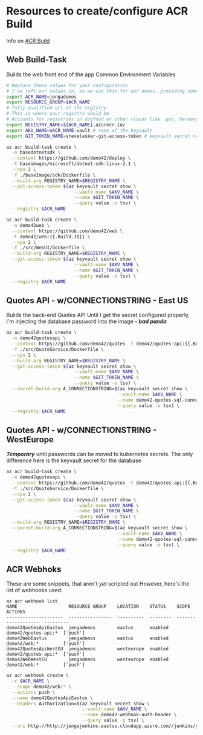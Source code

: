 # Resources to create/configure ACR Build
Info on [ACR Build](https://aka.ms/acr/build)

## Web Build-Task
Builds the web front end of the app
 Common Environment Variables
```sh
# Replace these values for your configuration
# I've left our values in, as we use this for our demos, providing some examples
export ACR_NAME=jengademos
export RESOURCE_GROUP=$ACR_NAME
# fully qualified url of the registry. 
# This is where your registry would be
# Accounts for registries in dogfood or other clouds like .gov, Germany and China
export REGISTRY_NAME=${ACR_NAME}.azurecr.io/ 
export AKV_NAME=$ACR_NAME-vault # name of the keyvault
export GIT_TOKEN_NAME=stevelasker-git-access-token # keyvault secret name
```
```sh
az acr build-task create \
  -n basedotnetsdk \
  --context https://github.com/demo42/deploy \
  -t baseimages/microsoft/dotnet-sdk:linux-2.1 \
  --cpu 2 \
  -f ./baseImage/sdk/Dockerfile \
  --build-arg REGISTRY_NAME=$REGISTRY_NAME \
  --git-access-token $(az keyvault secret show \
                         --vault-name $AKV_NAME \
                         --name $GIT_TOKEN_NAME \
                         --query value -o tsv) \
  --registry $ACR_NAME 
  ```


```sh
az acr build-task create \
  -n demo42web \
  --context https://github.com/demo42/web \
  -t demo42/web:{{.Build.ID}} \
  --cpu 2 \
  -f ./src/WebUI/Dockerfile \
  --build-arg REGISTRY_NAME=$REGISTRY_NAME \
  --git-access-token $(az keyvault secret show \
                         --vault-name $AKV_NAME \
                         --name $GIT_TOKEN_NAME \
                         --query value -o tsv) \
  --registry $ACR_NAME 
  ```

## Quotes API - w/CONNECTIONSTRING - East US
Builds the back-end Quotes API
Until I get the secret configured properly, I'm injecting the database password into the image - ***bad panda***
```sh
az acr build-task create \
  -n demo42quotesapi \
  --context https://github.com/demo42/quotes -t demo42/quotes-api:{{.Build.ID}} \
  -f ./src/QuoteService/Dockerfile \
  --cpu 2 \
  --build-arg REGISTRY_NAME=$REGISTRY_NAME \
  --git-access-token $(az keyvault secret show \
                         --vault-name $AKV_NAME \
                         --name $GIT_TOKEN_NAME \
                         --query value -o tsv) \
  --secret-build-arg A_CONNECTIONSTRING=$(az keyvault secret show \
                                         --vault-name $AKV_NAME \
                                         --name demo42-quotes-sql-connectionstring-eastus \
                                         --query value -o tsv) \
  --registry $ACR_NAME 
  ```
## Quotes API - w/CONNECTIONSTRING - WestEurope
***Temporary*** until passwords can be moved to kubernetes secrets. 
The only difference here is the keyvault secret for the database

```sh
az acr build-task create \
  -n demo42quotesapi \
  --context https://github.com/demo42/quotes -t demo42/quotes-api:{{.Build.ID}} \
  -f ./src/QuoteService/Dockerfile \
  --cpu 2 \
  --git-access-token $(az keyvault secret show \
                         --vault-name $AKV_NAME \
                         --name $GIT_TOKEN_NAME \
                         --query value -o tsv) \
  --build-arg REGISTRY_NAME=$REGISTRY_NAME \
  --secret-build-arg A_CONNECTIONSTRING=$(az keyvault secret show \
                                         --vault-name $AKV_NAME \
                                         --name demo42-quotes-sql-connectionstring-westeu \
                                         --query value -o tsv) \
  --registry $ACR_NAME 
  ```
  
## ACR Webhoks
These are some snippets, that aren't *yet* scripted out
However, here's the list of webhooks used:
```
az acr webhook list
NAME                   RESOURCE GROUP    LOCATION    STATUS    SCOPE                ACTIONS
---------------------  ----------------  ----------  --------  -------------------  ---------
demo42QuotesApiEastus  jengademos        eastus      enabled   demo42/quotes-api:*  ['push']
demo42WebEastus        jengademos        eastus      enabled   demo42/web:*         ['push']
demo42QuotesApiWestEU  jengademos        westeurope  enabled   demo42/quotes-api:*  ['push']
demo42WebWestEU        jengademos        westeurope  enabled   demo42/web:*         ['push']
```
```sh
az acr webhook create \
  -r $ACR_NAME \
  --scope demo42/web:* \
  --actions push \
  --name demo42QuotesApiEastus \
  --headers Authorization=$(az keyvault secret show \
                            --vault-name $AKV_NAME \
                            --name demo42-webhook-auth-header \
                            --query value -o tsv) \
  --uri http://http://jengajenkins.eastus.cloudapp.azure.com//jenkins/generic-webhook-trigger/invoke
```

